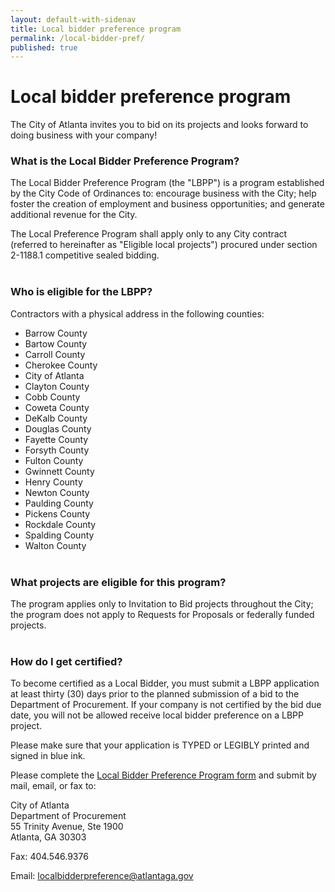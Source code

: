 ```yaml
---
layout: default-with-sidenav
title: Local bidder preference program
permalink: /local-bidder-pref/
published: true
---
```

# Local bidder preference program

The City of Atlanta invites you to bid on its projects and looks forward to doing business with your company!  

### **What is the Local Bidder Preference Program?**
The Local Bidder Preference Program (the "LBPP") is a program established by the City Code of Ordinances to: encourage business with the City; help foster the creation of employment and business opportunities; and generate additional revenue for the City.

The Local Preference Program shall apply only to any City contract (referred to hereinafter as "Eligible local projects") procured under section 2-1188.1 competitive sealed bidding.
<br><br>

### **Who is eligible for the LBPP?**
Contractors with a physical address in the following counties:  

- Barrow County
- Bartow County
- Carroll County
- Cherokee County
- City of Atlanta
- Clayton County
- Cobb County
- Coweta County
- DeKalb County
- Douglas County
- Fayette County
- Forsyth County
- Fulton County
- Gwinnett County
- Henry County
- Newton County
- Paulding County
- Pickens County
- Rockdale County
- Spalding County
- Walton County
<br><br>

### **What projects are eligible for this program?**
The program applies only to Invitation to Bid projects throughout the City; the program does not apply to Requests for Proposals or federally funded projects.
<br><br>

### **How do I get certified?**  
To become certified as a Local Bidder, you must submit a LBPP application at least thirty (30) days prior to the planned submission of a bid to the Department of Procurement. If your company is not certified by the bid due date, you will not be allowed receive local bidder preference on a LBPP project.  

Please make sure that your application is TYPED or LEGIBLY printed and signed in blue ink.  

Please complete the [Local Bidder Preference Program form](http://atlantaga.gov/modules/showdocument.aspx?documentid=5547) and submit by mail, email, or fax to:  

City of Atlanta  
Department of Procurement  
55 Trinity Avenue, Ste 1900  
Atlanta, GA 30303  

Fax: 404.546.9376  

Email: [localbidderpreference@atlantaga.gov](mailto:localbidderpreference@atlantaga.gov)
